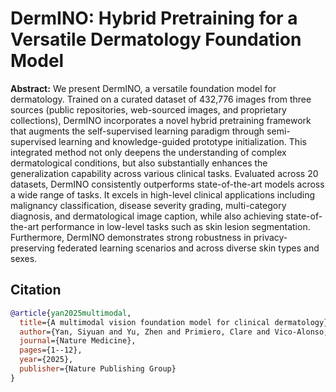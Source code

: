 # DermINO: Hybrid Pretraining for a Versatile Dermatology Foundation Model 

**Abstract:** We present DermINO, a versatile foundation model for dermatology. Trained on a curated dataset of 432,776 images from three sources (public repositories, web-sourced images, and proprietary collections), DermINO incorporates a novel hybrid pretraining framework that augments the self-supervised learning paradigm through semi-supervised learning and knowledge-guided prototype initialization. 
This integrated method not only deepens the understanding of complex dermatological conditions, but also substantially enhances the generalization capability across various clinical tasks. 
Evaluated across 20 datasets, DermINO consistently outperforms state-of-the-art models across a wide range of tasks. It excels in high-level clinical applications including malignancy classification, disease severity grading, multi-category diagnosis, and dermatological image caption, while also achieving state-of-the-art performance in low-level tasks such as skin lesion segmentation. Furthermore, DermINO demonstrates strong robustness in privacy-preserving federated learning scenarios and across diverse skin types and sexes. 


## Citation
```bibtex
@article{yan2025multimodal,
  title={A multimodal vision foundation model for clinical dermatology},
  author={Yan, Siyuan and Yu, Zhen and Primiero, Clare and Vico-Alonso, Cristina and Wang, Zhonghua and Yang, Litao and Tschandl, Philipp and Hu, Ming and Ju, Lie and Tan, Gin and others},
  journal={Nature Medicine},
  pages={1--12},
  year={2025},
  publisher={Nature Publishing Group}
}
```
